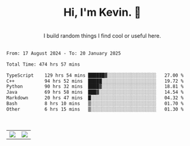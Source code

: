 <!--
**kevin-pek/kevin-pek** is a ✨ _special_ ✨ repository because its `README.md` (this file) appears on your GitHub profile.

Here are some ideas to get you started:

- 🔭 I’m currently working on ...
- 🌱 I’m currently learning ...
- 👯 I’m looking to collaborate on ...
- 🤔 I’m looking for help with ...
- 💬 Ask me about ...
- 📫 How to reach me: ...
- 😄 Pronouns: ...
- ⚡ Fun fact: ...
-->
<div align="center">
  <h1>Hi, I'm Kevin. 👋</h1>
  <br />
  I build random things I find cool or useful here.
</div>
<br />
<!--START_SECTION:waka-->

```txt
From: 17 August 2024 - To: 20 January 2025

Total Time: 474 hrs 57 mins

TypeScript    129 hrs 54 mins ██████▓░░░░░░░░░░░░░░░░░░   27.00 %
C++           94 hrs 52 mins  █████░░░░░░░░░░░░░░░░░░░░   19.72 %
Python        90 hrs 32 mins  ████▓░░░░░░░░░░░░░░░░░░░░   18.81 %
Java          69 hrs 58 mins  ███▓░░░░░░░░░░░░░░░░░░░░░   14.54 %
Markdown      20 hrs 47 mins  █░░░░░░░░░░░░░░░░░░░░░░░░   04.32 %
Bash          8 hrs 10 mins   ▒░░░░░░░░░░░░░░░░░░░░░░░░   01.70 %
Other         6 hrs 15 mins   ▒░░░░░░░░░░░░░░░░░░░░░░░░   01.30 %
```

<!--END_SECTION:waka-->
<br />
<table width="100%">
  <tr>
    <td align="left" width="50%">
      <img src="https://github-readme-stats-kevin-pek.vercel.app/api?username=kevin-pek&include_all_commits=true&count_private=true&theme=rose_pine" />
    </td>
    <td align="right" width="50%">
      <img src="https://github-readme-stats-kevin-pek.vercel.app/api/top-langs?username=kevin-pek&langs_count=10&hide_progress=true&theme=rose_pine" />
    </td>
  </tr>
</table>
